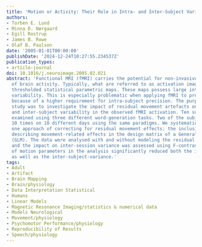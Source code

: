 ```yaml
---
title: 'Motion or Activity: Their Role in Intra- and Inter-Subject Variation in fMRI'
authors:
- Torben E. Lund
- Minna D. Nørgaard
- Egill Rostrup
- James B. Rowe
- Olaf B. Paulson
date: '2005-01-01T00:00:00'
publishDate: '2024-12-24T10:27:55.234537Z'
publication_types:
- article-journal
doi: 10.1016/j.neuroimage.2005.02.021
abstract: 'Functional MRI (fMRI) carries the potential for non-invasive measurements
  of brain activity. Typically, what are referred to as activation images are actually
  thresholded statistical parametric maps. These maps possess large inter-session
  variability. This is especially problematic when applying fMRI to pre-surgical planning
  because of a higher requirement for intra-subject precision. The purpose of this
  study was to investigate the impact of residual movement artefacts on intra-subject
  and inter-subject variability in the observed fMRI activation. Ten subjects were
  examined using three different word-generation tasks. Two of the subjects were examined
  10 times on 10 different days using the same paradigms. We systematically investigated
  one approach of correcting for residual movement effects: the inclusion of regressors
  describing movement-related effects in the design matrix of a General Linear Model
  (GLM). The data were analysed with and without modeling the residual movement artefacts
  and the impact on inter-session variance was assessed using F-contrasts. Inclusion
  of motion parameters in the analysis significantly reduced both the intra-subject
  as well as the inter-subject-variance.'
tags:
- Adult
- Artifact
- Brain Mapping
- Brain/physiology
- Data Interpretation Statistical
- Humans
- Linear Models
- Magnetic Resonance Imaging/statistics & numerical data
- Models Neurological
- Movement/physiology
- Psychomotor Performance/physiology
- Reproducibility of Results
- Speech/physiology
---
```

